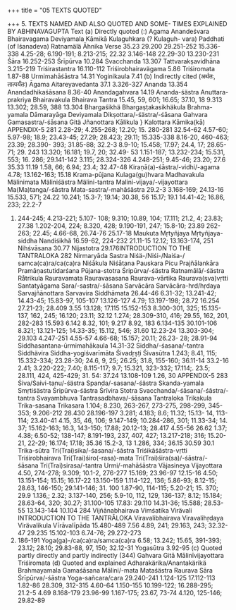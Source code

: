 +++
title = "05 TEXTS QUOTED"

+++
5. TEXTS NAMED AND ALSO QUOTED AND SOME- 
TIMES EXPLAINED BY ABHINAVAGUPTA 
Text 
(a) Directly quoted (:) 
Agama 
Anandeśvara 
Bhairavagama 
Deviyamala 
Kāmikā 
Kulaguhkara (? Kulaguh- 
vara) 
Paddhati (of Iśanadeva) 
Ratnamälä 
Ähnika Verse 
35.23 
29.200 
29.251-252 
15.336-338 
4.25-28; 6.190-191; 8.213-215; 
22.32 
3.146-148 
22.29-30 
13.230-231 
Śāra 
16.252-253 
Śrīpūrva 
10.284 
Svacchanda 
13.307 
Tattvarakṣavidhāna 
3.215-219 
Triśirastantra 
16.110-112 
Triśirobhairavägama 
5.86 
Triśiromata 
1.87-88 
Urmimahāśāstra 
14.31 
Yoginikaula 
7.41 
(b) Indirectly cited (अर्थतः, तात्पर्यंतः) 
Āgama 
Aitareyavedanta 
37.1 
3.326-327 
Ananda 
13.354 
Anandadhikaśāsana 
8.36-40 
Anandagahvara 
14.19 
Ananda-śästra 
Anuttara-prakriya 
Bhairavakula 
Bhairava Tantra 
15.45, 59, 601; 16.65; 37.10, 18 
9.313 
13.302; 28.59, 388 
13.304 
Bhargaśikhä 
Bhargaṣṭakasikhäkula 
Brahma-yamala 
Dāmarayāga 
Deviyamala 
Dikṣottara/-śästra/-śāsana 
Gahvara 
Gamasastra/-śāsana 
Gitä 
Jñanottara 
Kālikula 
} 
Kalottara 
Kāmika(kā) 
APPENDIX-5 
281 
2.28-29; 4.255-268; 12.20; 15. 
280-281 
32.54-62 
4.57-60; 5.97-98; 
18.9; 23.43-45; 27.29; 28.423; 29.11; 
15.335-338 
8.16-20, 460-463; 23.39; 28.390- 393; 31.85-88; 32.2-3 
8.9-10; 15.458; 17.97; 24.4, 17; 28.65-71; 29. 243 
13.320; 16.181; 19.7, 20; 32.49- 53 
1.151-187; 13.232-234; 15.531, 
553; 16. 286; 29.141-142 
3.115; 28.324-326 
4.248-251; 9.45-46; 23.20; 27.6 35.33 
11.19 
1.58, 66; 6.94; 23.4; 32.47-48 
Kiraṇā(a)-śāstra/-vidhi/-agama 4.78; 13.162-163; 15.18 
Krama-pūjana 
Kulaga(gu)hvara 
Madhavakula 
Mälinimata 
Mäliniśästra 
Mälini-tantra 
Malini-vijaya/-vijayottara 
Ma(Ma)tanga/-śăstra 
Mata-sastra/-mahāśāstra 
29.2-3 
3.168-169; 24.13-16 
15.533, 571; 24.22 
10.241; 15.3-7; 19.14; 30.38, 56 15.17; 19.1 
14.41-42; 16.86, 233; 22.2-7 
1. 244-245; 4.213-221; 5.107- 108; 9.310; 10.89, 104; 17.111; 21.2, 4; 23.83; 27.38 
1.202-204, 224; 8.320, 428; 9.190-191, 247; 15.8-10; 23.89 262-263; 22.45; 
4.66-68, 
26.74-76 
25.17-18 
Maukuta 
Mṛtyñjaya 
Mṛtyñjaya-siddha 
Nandiśikhă 
16.59-62, 224-232 
21.11-15 
12.12; 13.163-174, 251 
Nihśvāsana 
30.77 
Nijastotra 
29.176INTRODUCTION TO THE TANTRALOKA 
282 
Nirmaryāda Sastra 
Niśä-/Niśi-/Naiśa-/ 
samca(ca)ra/ca(ca)ra 
Niśākula 
Niśātana 
Pauskara 
Picu 
Prajñālankāra 
Pramāṇastutidarśana Pūjana-stotra Śripūrva/-śästra 
Ratnamālā/-śästra 
Råtrikula 
Rauravamata 
Rauravasasana 
Raurava-vārtika 
Raurava(sva)vṛtti Santatyāgama Sara/-sastra/-śāsana 
Sarvācāra 
Sarvācāra-hrd/hṛdaya Sarvajñānottara 
Sarvavira 
Siddhāmata 
26.44-46 
6.31-32; 13.241-42; 14.43-45; 
15.83-97, 105-107 
13.126-127 
4.79; 13.197-198; 28.72 
16.254 
27.21-23; 28.409 
3.55 
13.128; 17.115 
15.152-153 
8.300-301, 325; 15.135-137, 162, 245; 16.120; 23.11; 32.12 
1.274; 28.309-310, 416; 29.55, 162, 201, 282-283 
15.593 
6.142 
8.32, 101; 9.217 
8.92, 183 
6.134-135 
30.101-106 
8.321; 13.121-125; 14.33-35; 15.112, 546; 31.60 
12.23-24 
13.303-304; 29.103 
4.247-251 
4.55-57 
4.66-68; 15.157; 20.11; 26.23- 28; 28.91-94 
Siddhasantana-ūrmimahākaula 14.31-32 
Siddha/-śasana/-tantra 
Siddhävira 
Siddha-yogiśvarīmāta 
Śivadṛṣṭi Śivasūtra 
1.243; 8.41, 115; 15.332-334; 23.28-30; 24.6, 9, 25; 26.25; 31.8, 155-160; 36.11-14 33.2-16 
2.41; 3.220-222; 7.40; 8.115-117; 9.7; 15.321, 323-332; 17.114;. 23.5; 28.111, 424, 425-429; 31. 54: 37.24 
13.108-109 1.26, 30 
APPENDIX-5 
283 
Śiva/Saivi-tanu/-śästra 
Spanda/-sasana/-śästra 
Skanda-yamala 
Smṛtiśästra 
Śripūrva-śästra 
Śrīvira 
Stotra 
Svacchanda/-śāsana/-śāstra/- 
tantra 
Svayambhuva 
Tantrasadbhava/-śāsana 
Tantraloka 
Trikakula 
Trika-sasana 
Trikasara 
1.104; 8.230, 263-267, 273-275, 298-299, 345-353; 9.206-212 28.430 
28.196-197 
3.281; 4.183; 8.6; 11.32; 15.13- 14, 113-114; 23.40-41 
4.15, 35, 46, 106; 9.147-149; 10.284-286, 301; 11.33-34; 14. 37; 15.162-163; 16.3, 143-150; 17.88; 20.12-13; 28.417 4.55-56 
26.62 
1.37; 4.38; 6.50-52; 138-147; 8.191-193, 237, 407, 427; 
13.217-218; 316; 15.20-21, 22-29; 
16.174; 17.18; 35.36 
15.2-3, 13 
1.286, 334; 36.15 
30.59 
30.1 
Trika-sūtra 
Tri(Trai)sika/-śasana/-śāstra Triśikāśāstra-vṛtti Triśirobhairava 
Tri(Trai)śiro(-rasa)-mata 
Tri(Trai)śira(sa)/-śāstra/- 
śāsana 
Tri(Trai)sirasa/-tantra Urmi/-mahāśāstra 
Vājasineya 
Vijayottara 
4.50, 274-278; 9.309; 10.1-2, 276-277 
15.169; 23.96-97 
12.15-16 
4.50; 13.151-154; 15.15; 16.17-22 13.150-159 
1.114-122, 136; 5.86-93; 8.12-15; 28.63, 146-150; 29.141-146; 31. 100 
1.87-90, 114-115; 5.20-21; 15. 370; 29.9 
1.136,; 2.32; 3.137-140, 256; 5.9-10, 112, 129, 136-137; 8.12; 
15.184; 28.63-64, 320; 30.27; 31.100-105 
17.83: 29.110 
14.31-36; 15.588; 28.53-55 13.143-144 
10.104 
284 
Vijñānabhairava 
Vimśatika 
Virävali 
INTRODUCTION TO THE TANTRĀLOKA 
Viravalibhairava 
Viravalihṛdaya 
Virävalikula 
Vīrāvalīpāda 
15.480-489 
7.56 
4.89, 241; 29.163, 243; 32.32-47 29.235 
15.102-103 
6.74-76; 29.272-273 
29. 186-191 
Yoga(ga)-/ca(ca)ra/samca(ca)ra 6.58; 13.242; 15.65, 391-393; 
23.12; 28.10; 29.83-88, 97, 150; 
32.12-31 
Yogasūtra 
3.92-95 
(c) Quoted partly directly and partly indirectly (344) 
Gahvara 
Gitā 
Mālinīvijayottara 
Triśiromata 
(d) Quoted and explained 
Adharakärika/Anantakärikä 
Brahmayamala 
Gamaśāsana 
Mālini/-mata 
Mataśästra 
Raurava 
Sāra 
Śrīpūrva/-śāstra Yoga-sañcara/cara 
29.240-241 
1.124-125 
17.112-113 
1.82-86 
28.309, 312-315 
4.60-64 
1.150-155 
10.199-122; 16.288-295; 21.2-5 4.69 
8.168-179 
23.96-99 
1.167-175; 23.67, 73-74 
4.120, 125-146; 29.82-89 